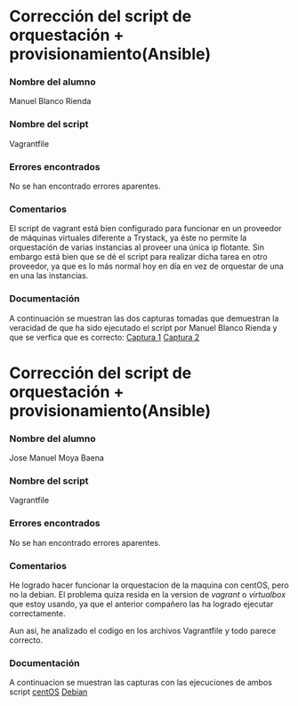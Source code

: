 # Corrección del script de orquestación + provisionamiento(Ansible)

### Nombre del alumno
Manuel Blanco Rienda

### Nombre del script
Vagrantfile

### Errores encontrados
No se han encontrado errores aparentes.

### Comentarios
El script de vagrant está bien configurado para funcionar en un proveedor de máquinas virtuales diferente a Trystack, ya éste no permite
la orquestación de varias instancias al proveer una única ip flotante. Sin embargo está bien que se dé el script para realizar dicha tarea en
otro proveedor, ya que es lo más normal hoy en día en vez de orquestar de una en una las instancias.

### Documentación
A continuación se muestran las dos capturas tomadas que demuestran la veracidad de que ha sido ejecutado el script por Manuel Blanco Rienda y que
 se verfica que es correcto: [Captura 1](https://github.com/manuelbr/Proyecto_CC/blob/gh-pages/images/jose3_1.png) [Captura 2](https://github.com/manuelbr/Proyecto_CC/blob/gh-pages/images/jose3_2.png)

 # Corrección del script de orquestación + provisionamiento(Ansible)

 ### Nombre del alumno
Jose Manuel Moya Baena

 ### Nombre del script
 Vagrantfile

 ### Errores encontrados
 No se han encontrado errores aparentes.

 ### Comentarios
 He logrado hacer funcionar la orquestacion de la maquina con centOS, pero no la debian. El problema quiza resida en la version de *vagrant* o *virtualbox* que estoy usando, ya que el anterior compañero las ha logrado ejecutar correctamente.

 Aun asi, he analizado el codigo en los archivos Vagrantfile y todo parece correcto.

 ### Documentación
 A continuacion se muestran las capturas con las ejecuciones de ambos script [centOS](https://github.com/jose999/PlayAnywhere/blob/master/provisionamiento/imagenes/correccion/centOS.png) [Debian](https://github.com/jose999/PlayAnywhere/blob/master/provisionamiento/imagenes/correccion/debian)

